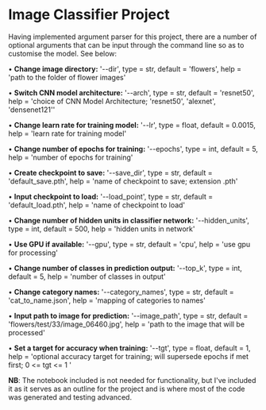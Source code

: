 # Image Classifier Project

Having implemented argument parser for this project, there are a number of optional arguments that can be input through the command line so as to customise the model. See below:

•	**Change image directory:** '--dir', type = str, default = 'flowers', help = 'path to the folder of flower images'

•	**Switch CNN model architecture:** '--arch', type = str, default = 'resnet50', help = 'choice of CNN Model Architecture; 'resnet50', 'alexnet', 'densenet121''

•	**Change learn rate for training model:** '--lr', type = float, default = 0.0015, help = 'learn rate for training model'

•	**Change number of epochs for training:** '--epochs', type = int, default = 5, help = 'number of epochs for training'

•	**Create checkpoint to save:** '--save_dir', type = str, default = 'default_save.pth', help = 'name of checkpoint to save; extension .pth'

•	**Input checkpoint to load:** '--load_point', type = str, default = 'default_load.pth', help = 'name of checkpoint to load'

•	**Change number of hidden units in classifier network:** '--hidden_units', type = int, default = 500, help = 'hidden units in network'

•	**Use GPU if available:** '--gpu', type = str, default = 'cpu', help = 'use gpu for processing'

•	**Change number of classes in prediction output:** '--top_k', type = int, default = 5, help = 'number of classes in output'

•	**Change category names:** '--category_names', type = str, default = 'cat_to_name.json', help = 'mapping of categories to names'

•	**Input path to image for prediction:** '--image_path', type = str, default = 'flowers/test/33/image_06460.jpg', help = 'path to the image that will be processed'

•	**Set a target for accuracy when training:** '--tgt', type = float, default = 1, help = 'optional accuracy target for training; will supersede epochs if met first; 0 <= tgt <= 1 '

**NB**: The notebook included is not needed for functionality, but I've included it as it serves as an outline for the project and is where most of the code was generated and testing advanced. 
